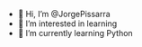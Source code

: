 - 👋 Hi, I’m @JorgePissarra
- 👀 I’m interested in learning
- 🌱 I’m currently learning Python

<!---
JorgePissarra/JorgePissarra is a ✨ special ✨ repository because its `README.md` (this file) appears on your GitHub profile.
You can click the Preview link to take a look at your changes.
--->
